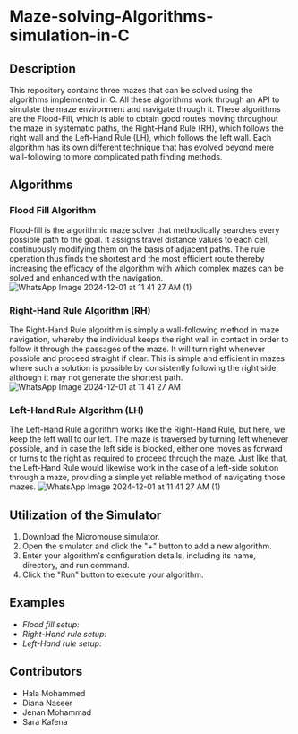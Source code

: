 # Maze-solving-Algorithms-simulation-in-C

## Description
This repository contains three mazes that can be solved using the algorithms implemented in C. All these algorithms work through an API to simulate the maze environment and navigate through it. These algorithms are the Flood-Fill, which is able to obtain good routes moving throughout the maze in systematic paths, the Right-Hand Rule (RH), which follows the right wall and the Left-Hand Rule (LH), which follows the left wall. Each algorithm has its own different technique that has evolved beyond mere wall-following to more complicated path finding methods.

## Algorithms

### Flood Fill Algorithm
Flood-fill is the algorithmic maze solver that methodically searches every possible path to the goal. It assigns travel distance values to each cell, continuously modifying them on the basis of adjacent paths. The rule operation thus finds the shortest and the most efficient route thereby increasing the efficacy of the algorithm with which complex mazes can be solved and enhanced with the navigation.
![WhatsApp Image 2024-12-01 at 11 41 27 AM (1)](https://github.com/user-attachments/assets/86f5010d-0abb-4627-b983-244b97249bdf)


### Right-Hand Rule Algorithm (RH)
The Right-Hand Rule algorithm is simply a wall-following method in maze navigation, whereby the individual keeps the right wall in contact in order to follow it through the passages of the maze. It will turn right whenever possible and proceed straight if clear. This is simple and efficient in mazes where such a solution is possible by consistently following the right side, although it may not generate the shortest path.
![WhatsApp Image 2024-12-01 at 11 41 27 AM](https://github.com/user-attachments/assets/dad2f77c-1d69-4138-ab33-e98baad9d9f3)

### Left-Hand Rule Algorithm (LH)
The Left-Hand Rule algorithm works like the Right-Hand Rule, but here, we keep the left wall to our left. The maze is traversed by turning left whenever possible, and in case the left side is blocked, either one moves as forward or turns to the right as required to proceed through the maze. Just like that, the Left-Hand Rule would likewise work in the case of a left-side solution through a maze, providing a simple yet reliable method of navigating those mazes.
![WhatsApp Image 2024-12-01 at 11 41 27 AM (1)](https://github.com/user-attachments/assets/6e2ff187-a1c2-413c-8894-f72a9fa0b9ca)


## Utilization of the Simulator
1. Download the Micromouse simulator.  
2. Open the simulator and click the "+" button to add a new algorithm.  
3. Enter your algorithm's configuration details, including its name, directory, and run command.  
4. Click the "Run" button to execute your algorithm.

## Examples
- _Flood fill setup:_  
- _Right-Hand rule setup:_  
- _Left-Hand rule setup:_  

## Contributors
- Hala Mohammed  
- Diana Naseer  
- Jenan Mohammad  
- Sara Kafena
